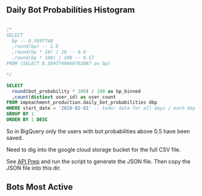 















## Daily Bot Probabilities Histogram

```sql

/*
SELECT
  bp -- 0.5697740
  ,round(bp) -- 1.0
  ,round(bp * 10) / 10 -- 0.6
  ,round(bp * 100) / 100 -- 0.57
FROM (SELECT 0.5697740969792087 as bp)

*/

SELECT
  round(bot_probability * 100) / 100 as bp_binned
  ,count(distinct user_id) as user_count
FROM impeachment_production.daily_bot_probabilities dbp
WHERE start_date = '2020-02-01' -- todo: data for all days / each day
GROUP BY 1
ORDER BY 1 DESC

```

So in BigQuery only the users with bot probabilities above 0.5 have been saved.

Need to dig into the google cloud storage bucket for the full CSV file.

See [API Prep](https://github.com/s2t2/tweet-analyzer-py/pull/65/files) and run the script to generate the JSON file. Then copy the JSON file into this dir.




## Bots Most Active

```sql
```
